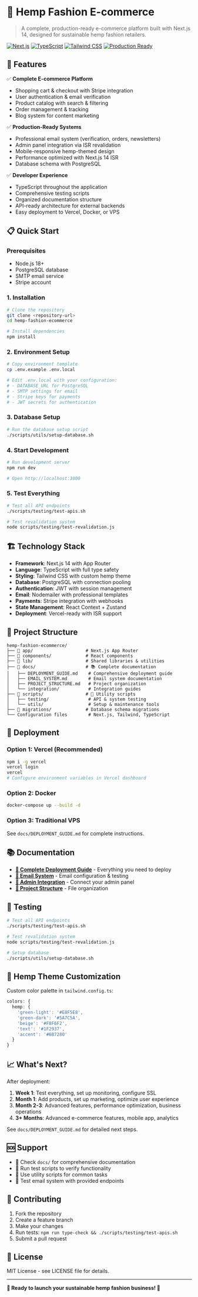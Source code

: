 # 🌿 Hemp Fashion E-commerce

> A complete, production-ready e-commerce platform built with Next.js 14, designed for sustainable hemp fashion retailers.

[![Next.js](https://img.shields.io/badge/Next.js-14-black)](https://nextjs.org/)
[![TypeScript](https://img.shields.io/badge/TypeScript-Ready-blue)](https://www.typescriptlang.org/)
[![Tailwind CSS](https://img.shields.io/badge/Tailwind-CSS-38B2AC)](https://tailwindcss.com/)
[![Production Ready](https://img.shields.io/badge/Production-Ready-green)](https://vercel.com/)

## 🚀 Features

✅ **Complete E-commerce Platform**
- Shopping cart & checkout with Stripe integration
- User authentication & email verification
- Product catalog with search & filtering
- Order management & tracking
- Blog system for content marketing

✅ **Production-Ready Systems**
- Professional email system (verification, orders, newsletters)
- Admin panel integration via ISR revalidation
- Mobile-responsive hemp-themed design
- Performance optimized with Next.js 14 ISR
- Database schema with PostgreSQL

✅ **Developer Experience**
- TypeScript throughout the application
- Comprehensive testing scripts
- Organized documentation structure
- API-ready architecture for external backends
- Easy deployment to Vercel, Docker, or VPS

## 📋 Quick Start

### Prerequisites
- Node.js 18+
- PostgreSQL database
- SMTP email service
- Stripe account

### 1. Installation

```bash
# Clone the repository
git clone <repository-url>
cd hemp-fashion-ecommerce

# Install dependencies
npm install
```

### 2. Environment Setup

```bash
# Copy environment template
cp .env.example .env.local

# Edit .env.local with your configuration:
# - DATABASE_URL for PostgreSQL
# - SMTP settings for email
# - Stripe keys for payments
# - JWT secrets for authentication
```

### 3. Database Setup

```bash
# Run the database setup script
./scripts/utils/setup-database.sh
```

### 4. Start Development

```bash
# Run development server
npm run dev

# Open http://localhost:3000
```

### 5. Test Everything

```bash
# Test all API endpoints
./scripts/testing/test-apis.sh

# Test revalidation system
node scripts/testing/test-revalidation.js
```

## 🏗️ Technology Stack

- **Framework**: Next.js 14 with App Router
- **Language**: TypeScript with full type safety
- **Styling**: Tailwind CSS with custom hemp theme
- **Database**: PostgreSQL with connection pooling
- **Authentication**: JWT with session management
- **Email**: Nodemailer with professional templates
- **Payments**: Stripe integration with webhooks
- **State Management**: React Context + Zustand
- **Deployment**: Vercel-ready with ISR support

## 📁 Project Structure

```
hemp-fashion-ecommerce/
├── 📁 app/                    # Next.js App Router
├── 📁 components/             # React components
├── 📁 lib/                    # Shared libraries & utilities
├── 📁 docs/                   # 📚 Complete documentation
│   ├── DEPLOYMENT_GUIDE.md    # Comprehensive deployment guide
│   ├── EMAIL_SYSTEM.md        # Email system documentation
│   ├── PROJECT_STRUCTURE.md   # Project organization
│   └── integration/           # Integration guides
├── 📁 scripts/                # 🔧 Utility scripts
│   ├── testing/               # API & system testing
│   └── utils/                 # Setup & maintenance tools
├── 📁 migrations/             # Database schema migrations
└── Configuration files        # Next.js, Tailwind, TypeScript
```

## 🚀 Deployment

### Option 1: Vercel (Recommended)
```bash
npm i -g vercel
vercel login
vercel
# Configure environment variables in Vercel dashboard
```

### Option 2: Docker
```bash
docker-compose up --build -d
```

### Option 3: Traditional VPS
See `docs/DEPLOYMENT_GUIDE.md` for complete instructions.

## 📚 Documentation

- **[📖 Complete Deployment Guide](docs/DEPLOYMENT_GUIDE.md)** - Everything you need to deploy
- **[📧 Email System](docs/EMAIL_SYSTEM.md)** - Email configuration & testing
- **[🔗 Admin Integration](docs/integration/ADMIN_INTEGRATION.md)** - Connect your admin panel
- **[📁 Project Structure](docs/PROJECT_STRUCTURE.md)** - File organization

## 🧪 Testing

```bash
# Test all API endpoints
./scripts/testing/test-apis.sh

# Test revalidation system
node scripts/testing/test-revalidation.js

# Setup database
./scripts/utils/setup-database.sh
```

## 🎨 Hemp Theme Customization

Custom color palette in `tailwind.config.ts`:

```typescript
colors: {
  hemp: {
    'green-light': '#E8F5E8',
    'green-dark': '#5A7C5A',
    'beige': '#F8F6F2',
    'text': '#1F2937',
    'accent': '#6B7280'
  }
}
```

## 📈 What's Next?

After deployment:

1. **Week 1**: Test everything, set up monitoring, configure SSL
2. **Month 1**: Add products, set up marketing, optimize user experience
3. **Month 2-3**: Advanced features, performance optimization, business operations
4. **3+ Months**: Advanced e-commerce features, mobile app, analytics

See `docs/DEPLOYMENT_GUIDE.md` for detailed next steps.

## 🆘 Support

- 📖 Check `docs/` for comprehensive documentation
- 🧪 Run test scripts to verify functionality
- 🔧 Use utility scripts for common tasks
- 📧 Test email system with provided endpoints

## 🤝 Contributing

1. Fork the repository
2. Create a feature branch
3. Make your changes
4. Run tests: `npm run type-check && ./scripts/testing/test-apis.sh`
5. Submit a pull request

## 📄 License

MIT License - see LICENSE file for details.

---

**🌿 Ready to launch your sustainable hemp fashion business! 🌿**


